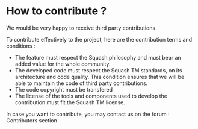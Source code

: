 # How to contribute ?

We would be very happy to receive third party contributions.

To contribute effectively to the project, here are the contribution terms and conditions :

- The feature must respect the Squash philosophy and must bear an added value for the whole community.
- The developed code must respect the Squash TM standards, on its architecture and code quality. This condition ensures that we will be able to maintain the code of third party contributions.
- The code copyright must be transfered
- The license of the tools and components used to develop the contribution must fit the Squash TM license.

In case you want to contribute, you may contact us on the forum : Contributors section
